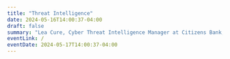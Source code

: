 ```yaml
---
title: "Threat Intelligence"
date: 2024-05-16T14:00:37-04:00
draft: false
summary: "Lea Cure, Cyber Threat Intelligence Manager at Citizens Bank, talks about the importance of threat intelligence for modern enterprises."
eventLink: /
eventDate: 2024-05-17T14:00:37-04:00
---
```


